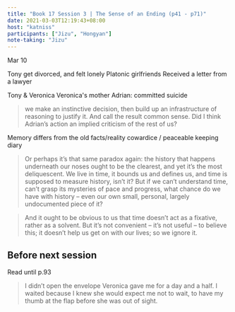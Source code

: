 ```yaml
---
title: "Book 17 Session 3 | The Sense of an Ending (p41 - p71)"
date: 2021-03-03T12:19:43+08:00
host: "katniss"
participants: ["Jizu", "Hongyan"]
note-taking: "Jizu"
---
```


Mar 10

Tony get divorced, and felt lonely
Platonic girlfriends
Received a letter from a lawyer

Tony & Veronica 
Veronica's mother
Adrian: committed suicide

> we make an instinctive decision, then build up an infrastructure of reasoning to justify it. And call the result common sense. Did I think Adrian’s action an implied criticism of the rest of us? 

Memory differs from the old facts/reality
cowardice / peaceable
keeping diary


> Or perhaps it’s that same paradox again: the history that happens underneath our noses ought to be the clearest, and yet it’s the most deliquescent. We live in time, it bounds us and defines us, and time is supposed to measure history, isn’t it? But if we can’t understand time, can’t grasp its mysteries of pace and progress, what chance do we have with history – even our own small, personal, largely undocumented piece of it?

>  And it ought to be obvious to us that time doesn’t act as a fixative, rather as a solvent. But it’s not convenient – it’s not useful – to believe this; it doesn’t help us get on with our lives; so we ignore it.

## Before next session

Read until p.93

> I didn’t open the envelope Veronica gave me for a day and a half. I waited because I knew she would expect me not to wait, to have my thumb at the flap before she was out of sight.






